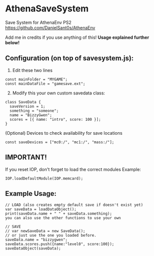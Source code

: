 # AthenaSaveSystem

Save System for AthenaEnv PS2 https://github.com/DanielSant0s/AthenaEnv

Add me in credits if you use anything of this! **Usage explained further below!**

## Configuration (on top of savesystem.js):

1. Edit these two lines
```
const mainFolder = "MYGAME";
const mainDataFile = "gamesave.ext";
```

2. Modify this your own custom savedata class:
```
class SaveData {
  saveVersion = 1;
  something = "someone";
  name = "BizzyGwen";
  scores = [{ name: "intro", score: 100 }];
}
```

(Optional) Devices to check availability for save locations
```
const saveDevices = ["mc0:/", "mc1:/", "mass:/"];
```

## IMPORTANT!
If you reset IOP, don't forget to load the correct modules
Example: 
```
IOP.loadDefaultModule(IOP.memcard);
```

## Example Usage:

```
// LOAD (also creates empty default save if doesn't exist yet)
var saveData = loadDataObject();
print(saveData.name + " " + saveData.something);
you can also use the other functions to use your own
```

```
// SAVE
// var newSaveData = new SaveData();
// or just use the one you loaded before.
saveData.name = "bizzygwen";
saveData.scores.push({name:"level0", score:100});
saveDataObject(saveData);
```




